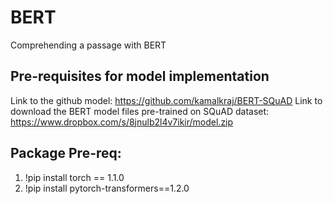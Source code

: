 # BERT
Comprehending a passage with BERT

## Pre-requisites for model implementation

Link to the github model: https://github.com/kamalkraj/BERT-SQuAD
Link to download the BERT model files pre-trained on SQuAD dataset: https://www.dropbox.com/s/8jnulb2l4v7ikir/model.zip

## Package Pre-req:
1. !pip install torch == 1.1.0
2. !pip install pytorch-transformers==1.2.0

